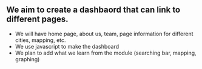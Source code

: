 ## We aim to create a dashbaord that can link to different pages.
- We will have home page, about us, team, page information for different cities, mapping, etc.
- We use javascript to make the dashboard
- We plan to add what we learn from the module (searching bar, mapping, graphing)
